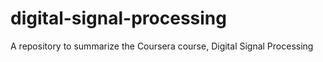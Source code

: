 # digital-signal-processing
A repository to summarize the Coursera course, Digital Signal Processing
